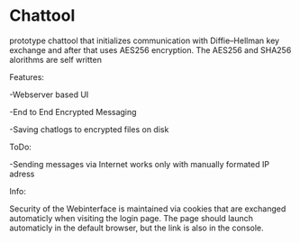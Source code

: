 # Chattool
 prototype chattool that initializes communication with Diffie–Hellman key exchange and after that uses AES256 encryption. The AES256 and SHA256 alorithms are self written
 
 Features:
 
 -Webserver based UI
 
 -End to End Encrypted Messaging

 -Saving chatlogs to encrypted files on disk
 
 ToDo:
 
 -Sending messages via Internet works only with manually formated IP adress
  
 Info:
 
 Security of the Webinterface is maintained via cookies that are exchanged automaticly when visiting the login page. The page should launch automaticly in the default browser, but the link is also  in the console.

